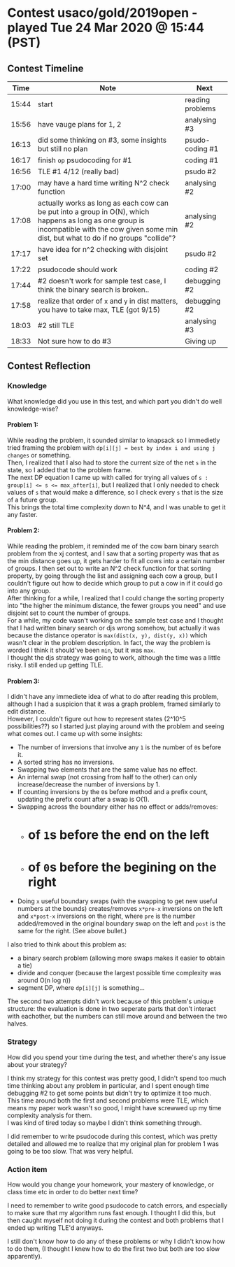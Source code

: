 # Contest usaco/gold/2019open - played Tue 24 Mar 2020 @ 15:44 (PST)

## Contest Timeline

| Time | Note | Next |
|----|----|----|
15:44 | start | reading problems
15:56 | have vauge plans for 1, 2 | analysing #3
16:13 | did some thinking on #3, some insights but still no plan | psudo-coding #1
16:17 | finish `op` psudocoding for #1 | coding #1
16:56 | TLE #1 4/12 (really bad) | psudo #2
17:00 | may have a hard time writing N^2 check function | analysing #2
17:08 | actually works as long as each cow can be put into a group in O(N), which happens as long as one group is incompatible with the cow given some min dist, but what to do if no groups "collide"? | analysing #2
17:17 | have idea for n^2 checking with disjoint set | psudo #2
17:22 | psudocode should work | coding #2
17:44 | #2 doesn't work for sample test case, I think the binary search is broken.. | debugging #2
17:58 | realize that order of `x` and `y` in dist matters, you have to take max, TLE (got 9/15) | debugging #2
18:03 | #2 still TLE | analysing #3
18:33 | Not sure how to do #3 | Giving up

## Contest Reflection

### Knowledge
What knowledge did you use in this test, and which part you didn't do well knowledge-wise?

#### Problem 1:

While reading the problem, it sounded similar to knapsack so I immedietly tried framing the problem with `dp[i][j] = best by index i and using j changes` or something.  
Then, I realized that I also had to store the current size of the net `s` in the state, so I added that to the problem frame.  
The next DP equation I came up with called for trying all values of `s : group[i] <= s <= max_after[i]`, but I realized that I only needed to check values of `s` that would make a difference, so I check every `s` that is the size of a future group.  
This brings the total time complexity down to N^4, and I was unable to get it any faster.

#### Problem 2:

While reading the problem, it reminded me of the cow barn binary search problem from the xj contest, and I saw that a sorting property was that as the min distance goes up, it gets harder to fit all cows into a certain number of groups.
I then set out to write an N^2 check function for that sorting property, by going through the list and assigning each cow a group, but I couldn't figure out how to decide which group to put a cow in if it could go into any group.  
After thinking for a while, I realized that I could change the sorting property into "the higher the minimum distance, the fewer groups you need" and use disjoint set to count the number of groups.  
For a while, my code wasn't working on the sample test case and I thought that I had written binary search or djs wrong somehow, but actually it was because the distance operator is `max(dist(x, y), dist(y, x))` which wasn't clear in the problem description. In fact, the way the problem is worded I think it should've been `min`, but it was `max`.  
I thought the djs strategy was going to work, although the time was a little risky. I still ended up getting TLE.

#### Problem 3:

I didn't have any immediete idea of what to do after reading this problem, although I had a suspicion that it was a graph problem, framed similarly to edit distance.  
However, I couldn't figure out how to represent states (2^10^5 possibilities??) so I started just playing around with the problem and seeing what comes out. I came up with some insights:
- The number of inversions that involve any `1` is the number of `0`s before it.
- A sorted string has no inversions.
- Swapping two elements that are the same value has no effect.
- An internal swap (not crossing from half to the other) can only increase/decrease the number of inversions by 1.
- If counting inversions by the `0`s before method and a prefix count, updating the prefix count after a swap is O(1).
- Swapping across the boundary either has no effect or adds/removes:
    - # of `1`s before the end on the left
    - # of `0`s before the begining on the right
- Doing `x` useful boundary swaps (with the swapping to get new useful numbers at the bounds) creates/removes `x*pre-x` inversions on the left and `x*post-x` inversions on the right, where `pre` is the number added/removed in the original boundary swap on the left and `post` is the same for the right. (See above bullet.)

I also tried to think about this problem as:
- a binary search problem (allowing more swaps makes it easier to obtain a tie)
- divide and conquer (because the largest possible time complexity was around O(n log n))
- segment DP, where `dp[i][j]` is something...

The second two attempts didn't work because of this problem's unique structure: the evaluation is done in two seperate parts that don't interact with eachother, but the numbers can still move around and between the two halves.

### Strategy
How did you spend your time during the test, and whether there's any issue about your strategy?

I think my strategy for this contest was pretty good, I didn't spend too much time thinking about any problem in particular, and I spent enough time debugging #2 to get some points but didn't try to optimize it too much.  
This time around both the first and second problems were TLE, which means my paper work wasn't so good, I might have screwwed up my time complexity analysis for them.  
I was kind of tired today so maybe I didn't think something through.

I did remember to write psudocode during this contest, which was pretty detailed and allowed me to realize that my original plan for problem 1 was going to be too slow. That was very helpful.

### Action item
How would you change your homework, your mastery of knowledge, or class time etc in order to do better next time?

I need to remember to write good psudocode to catch errors, and especially to make sure that my algorithm runs fast enough.
I thought I did this, but then caught myself not doing it during the contest and both problems that I ended up writing TLE'd anyways.

I still don't know how to do any of these problems or why I didn't know how to do them, (I thought I knew how to do the first two but both are too slow apparently).
